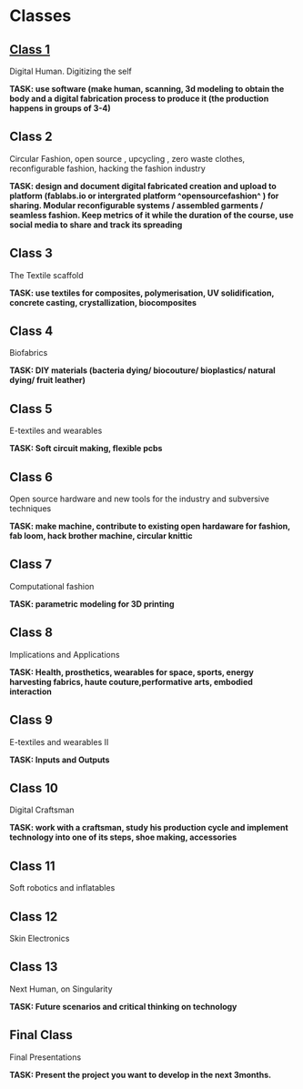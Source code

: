 # Classes

## [Class 1](./classes/01_digital_human.md)
Digital Human. Digitizing the self

**TASK: use software (make human, scanning, 3d modeling to obtain the body and a digital fabrication process to produce it (the production happens in groups of 3-4)**

## Class 2  
Circular Fashion, open source , upcycling , zero waste clothes, reconfigurable fashion, hacking the fashion industry

**TASK: design and document digital fabricated creation and upload to platform (fablabs.io or intergrated platform ^opensourcefashion^ ) for sharing. Modular reconfigurable systems / assembled garments / seamless fashion.
Keep metrics of it while the duration of the course, use social media to share and track its spreading**

## Class 3
The Textile scaffold

**TASK: use textiles for composites, polymerisation, UV solidification, concrete casting, crystallization, biocomposites**

## Class 4 
Biofabrics

**TASK: DIY materials (bacteria dying/ biocouture/ bioplastics/ natural dying/ fruit leather)**

## Class 5 
E-textiles and wearables

**TASK: Soft circuit making, flexible pcbs**

## Class 6
Open source hardware and new tools for the industry and subversive techniques 

**TASK: make machine, contribute to existing open hardaware for fashion, fab loom, hack brother machine, circular knittic**

## Class 7
Computational fashion

**TASK: parametric modeling for 3D printing**

## Class 8
Implications and Applications

**TASK: Health, prosthetics, wearables for space, sports, energy harvesting fabrics, haute couture,performative arts, embodied interaction**

## Class 9 
E-textiles and wearables II

**TASK: Inputs and Outputs**

## Class 10 
Digital Craftsman

**TASK: work with a craftsman, study his production cycle and implement technology into one of its steps, shoe making, accessories**


## Class 11
Soft robotics and inflatables

## Class 12
Skin Electronics

## Class 13
Next Human, on Singularity

**TASK: Future scenarios and critical thinking on technology**

## Final Class 

Final Presentations 

**TASK: Present the project you want to develop in the next 3months.**
